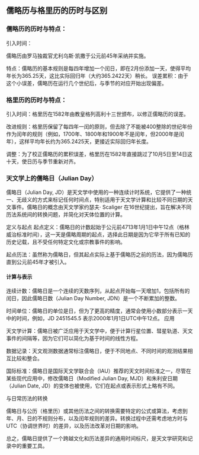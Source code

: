 ## 儒略历与格里历的历时与区别

### 儒略历的历时与特点：

引入时间：

儒略历由罗马独裁官尤利乌斯·凯撒于公元前45年采纳并实施。

特点：儒略历的基本规则是每四年增加一个闰日，即在2月份添加一天，使得平均年长为365.25天，这比实际回归年（大约365.2422天）稍长。
误差累积：由于这个小误差，儒略历在运行几个世纪后，与季节的对应开始出现偏差。

### 格里历的历时与特点：

引入时间：格里历在1582年由教皇格列高利十三世颁布，以修正儒略历的误差。

改进规则：格里历保留了每四年一闰的原则，但去除了不能被400整除的世纪年份作为闰年的规则（例如，1700年、1800年和1900年不是闰年，但2000年是闰年），这样平均年长约为365.2425天，更接近实际回归年长度。

调整：为了校正儒略历的累积误差，格里历在1582年直接跳过了10月5日至14日这十天，使日历与季节重新对齐。

### 天文学上的儒略日（Julian Day）
儒略日（Julian Day, JD）是天文学中使用的一种连续计时系统，它提供了一种统一、无歧义的方式来标记任何时间点，特别适用于天文学计算和比较不同日期的天文事件。儒略日的概念由天文学家约瑟夫· Scaliger 在16世纪提出，旨在解决不同历法系统间的转换问题，并简化对天体位置的计算。

定义与起点
起点定义：儒略日的计数起始于公元前4713年1月1日中午12点（格林威治标准时间），这一天是儒略周期的起点，选择此日期是因为它早于所有已知的历史记载，且不受任何特定文化或宗教事件的影响。

起点历法：虽然称为儒略日，但其起点实际上基于儒略历之前的历法，因为儒略历直到公元前45年才被引入。

#### 计算与表示

连续计数：儒略日是一个连续的天数序列，从起点开始每一天增加1，包括所有的闰日，因此儒略日数（Julian Day Number, JDN）是一个不断累加的整数。

时间单位：儒略日的单位是日，但为了更高的精度，通常会使用小数部分表示一天中的时间，例如，JD 2451545.5 表示2000年1月1日UTC中午12点。
应用

天文学计算：儒略日被广泛应用于天文学中，便于计算行星位置、彗星轨道、天文事件的间隔等，因为它们可以简化为基于时间的线性方程。

数据记录：天文观测数据通常标注儒略日，便于不同地点、不同时间的观测结果相互比较和整合。

国际标准：儒略日是国际天文学联合会（IAU）推荐的天文时间标准之一，尽管在某些现代应用中，修改儒略日（Modified Julian Day, MJD）和朱利安日期（Julian Date, JD）的变体也被使用，它们在起点或表示形式上略有不同。

与日常历法的转换

儒略日与公历（格里历）或其他历法之间的转换需要特定的公式或算法，考虑到年、月、日的不规则分布，以及闰年规则的差异。转换过程中还需考虑地方时与UTC（协调世界时）的差异，以及历法改革对日期的影响。

总之，儒略日提供了一个跨越文化和历法差异的通用时间标尺，是天文学研究和记录中的重要工具。